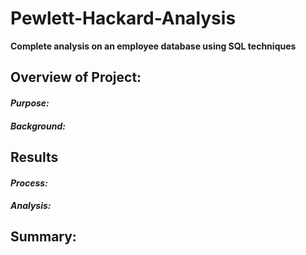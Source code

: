 # **Pewlett-Hackard-Analysis**
**Complete analysis on an employee database using SQL techniques**


## Overview of Project:

#### *Purpose:*

#### *Background:*
 

## Results 

#### *Process:*



#### *Analysis:*

## Summary:



